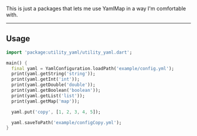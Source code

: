 This is just a packages that lets me use YamlMap in a way I'm comfortable with.

---
## Usage

```dart
import 'package:utility_yaml/utility_yaml.dart';

main() {
  final yaml = YamlConfiguration.loadPath('example/config.yml');
  print(yaml.getString('string'));
  print(yaml.getInt('int'));
  print(yaml.getDouble('double'));
  print(yaml.getBoolean('boolean'));
  print(yaml.getList('list'));
  print(yaml.getMap('map'));

  yaml.put('copy', [1, 2, 3, 4, 5]);

  yaml.saveToPath('example/configCopy.yml');
}
```